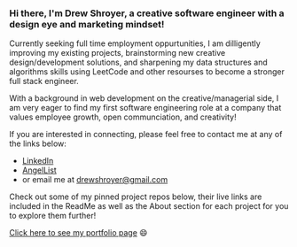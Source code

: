 ### Hi there, I'm Drew Shroyer, a creative software engineer with a design eye and marketing mindset!

Currently seeking full time employment oppurtunities, I am dilligently improving my existing projects, brainstorming new creative design/development solutions, and sharpening my data structures and algorithms skills using LeetCode and other resourses to become a stronger full stack engineer. 

With a background in web development on the creative/managerial side, I am very eager to find my first software engineering role at a company that values employee growth, open communciation, and creativity!

If you are interested in connecting, please feel free to contact me at any of the links below: 

- [LinkedIn](https://www.linkedin.com/in/drew-shroyer-861b32a4/)
- [AngelList](https://angel.co/u/drew-drew-shroyer)
- or email me at drewshroyer@gmail.com

Check out some of my pinned project repos below, their live links are included in the ReadMe as well as the About section for each project for you to explore them further!

[Click here to see my portfolio page](https://drewshroyer.github.io/) 😄
